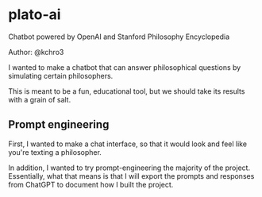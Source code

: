 # plato-ai
Chatbot powered by OpenAI and Stanford Philosophy Encyclopedia

Author: @kchro3

I wanted to make a chatbot that can answer philosophical questions by simulating certain philosophers.

This is meant to be a fun, educational tool, but we should take its results with a grain of salt.


## Prompt engineering

First, I wanted to make a chat interface, so that it would look and feel like you're texting a philosopher.

In addition, I wanted to try prompt-engineering the majority of the project. Essentially, what that means is that I will
export the prompts and responses from ChatGPT to document how I built the project.
